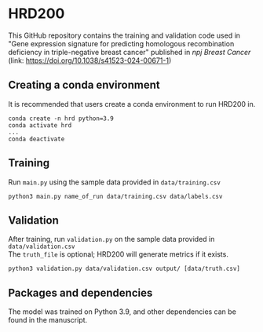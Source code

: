 # HRD200
This GitHub repository contains the training and validation code used in "Gene expression signature for predicting homologous recombination deficiency in triple-negative breast cancer" published in <i>npj Breast Cancer</i> (link: https://doi.org/10.1038/s41523-024-00671-1)
## Creating a conda environment
It is recommended that users create a conda environment to run HRD200 in. <br>
```
conda create -n hrd python=3.9
conda activate hrd
...
conda deactivate
```
## Training
Run `main.py` using the sample data provided in `data/training.csv` <br>
```
python3 main.py name_of_run data/training.csv data/labels.csv
```
## Validation
After training, run `validation.py` on the sample data provided in `data/validation.csv` <br>
The `truth_file` is optional; HRD200 will generate metrics if it exists.
```
python3 validation.py data/validation.csv output/ [data/truth.csv]
```
## Packages and dependencies
The model was trained on Python 3.9, and other dependencies can be found in the manuscript.
